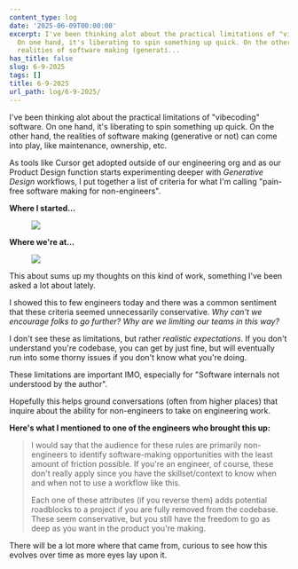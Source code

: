 ```yaml
---
content_type: log
date: '2025-06-09T00:00:00'
excerpt: I've been thinking alot about the practical limitations of "vibecoding" software.
  On one hand, it's liberating to spin something up quick. On the other hand, the
  realities of software making (generati...
has_title: false
slug: 6-9-2025
tags: []
title: 6-9-2025
url_path: log/6-9-2025/
---
```


I've been thinking alot about the practical limitations of "vibecoding" software. On one hand, it's liberating to spin something up quick. On the other hand, the realities of software making (generative or not) can come into play, like maintenance, ownership, etc.

As tools like Cursor get adopted outside of our engineering org and as our Product Design function starts experimenting deeper with *Generative Design* workflows, I put together a list of criteria for what I'm calling "pain-free software making for non-engineers".

**Where I started…**
<figure class="content-figure">
<img src="https://mp1ewwuojwmnpxpy.public.blob.vercel-storage.com/image_1749358702283-D8JSuqQWmwf7bGLZVpdMQUIyNci9C9.webp" width="auto" class="ba b--light-gray bw2 br2">
<figcaption class="f6 gray tl"></figcaption>
</figure>

**Where we're at…**
<figure class="content-figure">
<img src="https://mp1ewwuojwmnpxpy.public.blob.vercel-storage.com/image_1749496934641-WpToI7nLWtvFe5VQGtwevFLrGAM5Le.webp" width="auto" class="ba b--light-gray bw2 br2">
<figcaption class="f6 gray tl"></figcaption>
</figure>

This about sums up my thoughts on this kind of work, something I've been asked a lot about lately.

I showed this to few engineers today and there was a common sentiment that these criteria seemed unnecessarily conservative. *Why can't we encourage folks to go further? Why are we limiting our teams in this way?*

I don't see these as limitations, but rather *realistic expectations*. If you don't understand you're codebase, you can get by just fine, but will eventually run into some thorny issues if you don't know what you're doing.

These limitations are important IMO, especially for "Software internals not understood by the author".

Hopefully this helps ground conversations (often from higher places) that inquire about the ability for non-engineers to take on engineering work.


**Here's what I mentioned to one of the engineers who brought this up:**

>I would say that the audience for these rules are primarily non-engineers to identify software-making opportunities with the least amount of friction possible. If you're an engineer, of course, these don't really apply since you have the skillset/context to know when and when not to use a workflow like this.
>
>Each one of these attributes (if you reverse them) adds potential roadblocks to a project if you are fully removed from the codebase. These seem conservative, but you still have the freedom to go as deep as you want in the product you're making.

There will be a lot more where that came from, curious to see how this evolves over time as more eyes lay upon it.